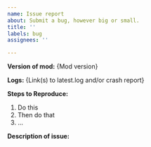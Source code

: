 ```yaml
---
name: Issue report
about: Submit a bug, however big or small.
title: ''
labels: bug
assignees: ''

---
```


**Version of mod:** {Mod version}

**Logs:** {Link(s) to latest.log and/or crash report}

**Steps to Reproduce:**
 1. Do this
 2. Then do that
 3. ...

**Description of issue:**